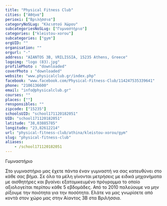 ```yaml
---
title: "Physical Fitness Club"
cities: ["Αθήνα"]
perioxi: ["Βριλήσσια"]
categoryNoSLug: "Κλειστού Χώρου"
subcategoriesNoSLug: ["Γυμναστήριο"]
categories: ["kleistou-xorou"]
subcategories: ["gym"]
orgUID: ""
organisation: ""
orgurl: "-"
address: "AIANTOS 3B, VRILISSIA, 15235 Athens, Greece"
logoimg: "logo (83).jpg"
profilePhoto : "downloaded"
coverPhoto : "downloaded"
website: "www.physicalclub.gr/index.php"
facebook: "www.facebook.com/Physical-Fitness-Club/114247535339641"
phone: "2106136600"
email: "info@physicalclub.gr"
courses: ""
places: [""]
rensponsibles: ""
zipcode: ["15235"]
schoolsUID: "school171120182051"
UID: "school171120182051"
latitude: "38,03885785"
longitude: "23,82612214"
url: "physical-fitness-club/athina/kleistou-xorou/gym"
slug: "physical-fitness-club"
aliases:
    - /school171120182051
---
```



Γυμναστήριο

Στο γυμναστήριο μας έχετε πάντα έναν γυμναστή να σας κατευθύνει στο κάθε σας βήμα. Σε όλα τα μέλη γίνονται μετρήσεις με ειδικά μηχανήματα με αισθητήρες και βγαίνει εξατομικευμένο πρόγραμμα το οποίο αξιολογείται περίπου κάθε 5 εβδομάδες. Από το 2010 παλεύουμε να μην ρίξουμε την ποιότητα για την ποσότητα. Ελάτε να μας γνωρίσετε από κοντά στον χώρο μας στην Αίαντος 3Β στα Βριλήσσια.